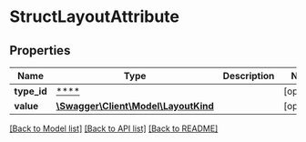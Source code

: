 # StructLayoutAttribute

## Properties
Name | Type | Description | Notes
------------ | ------------- | ------------- | -------------
**type_id** | [****](.md) |  | [optional] 
**value** | [**\Swagger\Client\Model\LayoutKind**](LayoutKind.md) |  | [optional] 

[[Back to Model list]](../../README.md#documentation-for-models) [[Back to API list]](../../README.md#documentation-for-api-endpoints) [[Back to README]](../../README.md)


